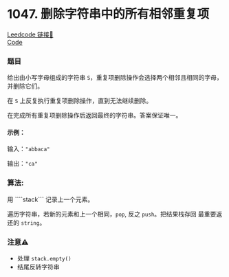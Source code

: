 # 1047. 删除字符串中的所有相邻重复项

[Leedcode 链接🔗](https://leetcode.cn/problems/remove-all-adjacent-duplicates-in-string/)  
[Code](https://github.com/alstondu/lc/blob/main/1047/1047.cpp)

### 题目

给出由小写字母组成的字符串 ```S```，重复项删除操作会选择两个相邻且相同的字母，并删除它们。

在 ```S``` 上反复执行重复项删除操作，直到无法继续删除。

在完成所有重复项删除操作后返回最终的字符串。答案保证唯一。

#### 示例：

输入：```"abbaca"```

输出：````"ca"````


### 算法:

用 ````stack``` 记录上一个元素。

遍历字符串，若新的元素和上一个相同，```pop```, 反之 ```push```。把结果栈存回 最重要返还的 ```string```。

### 注意⚠️

+ 处理 ```stack.empty()```
+ 结尾反转字符串
